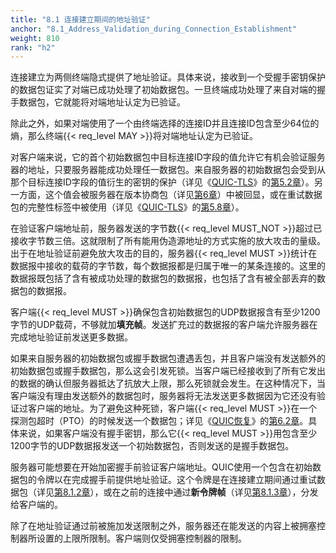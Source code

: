 ```yaml
---
title: "8.1 连接建立期间的地址验证"
anchor: "8.1_Address_Validation_during_Connection_Establishment"
weight: 810
rank: "h2"
---
```


连接建立为两侧终端隐式提供了地址验证。具体来说，接收到一个受握手密钥保护的数据包证实了对端已成功处理了初始数据包。一旦终端成功处理了来自对端的握手数据包，它就能将对端地址认定为已验证。

除此之外，如果对端使用了一个由终端选择的连接ID并且连接ID包含至少64位的熵，那么终端{{< req_level MAY >}}将对端地址认定为已验证。

对客户端来说，它的首个初始数据包中目标连接ID字段的值允许它有机会验证服务器的地址，只要服务器能成功处理任一数据包。来自服务器的初始数据包会受到从那个目标连接ID字段的值衍生的密钥的保护（详见《[QUIC-TLS](../RFC9001_Chinese_Simplified)》的[第5.2章](../RFC9001_Chinese_Simplified/#5.2_Initial_Secrets)）。另一方面，这个值会被服务器在版本协商包（详见[第6章](#6_Version_Negotiation)）中被回显，或在重试数据包的完整性标签中被使用（详见《[QUIC-TLS](../RFC9001_Chinese_Simplified)》的[第5.8章](../RFC9001_Chinese_Simplified/#5.8_Retry_Packet_Integrity)）。

在验证客户端地址前，服务器发送的字节数{{< req_level MUST_NOT >}}超过已接收字节数三倍。这就限制了所有能用伪造源地址的方式实施的放大攻击的量级。出于在地址验证前避免放大攻击的目的，服务器{{< req_level MUST >}}统计在数据报中接收的载荷的字节数，每个数据报都是归属于唯一的某条连接的。这里的数据报既包括了含有被成功处理的数据包的数据报，也包括了含有被全部丢弃的数据包的数据报。

客户端{{< req_level MUST >}}确保包含初始数据包的UDP数据报含有至少1200字节的UDP载荷，不够就加**填充帧**。发送扩充过的数据报的客户端允许服务器在完成地址验证前发送更多数据。

如果来自服务器的初始数据包或握手数据包遭遇丢包，并且客户端没有发送额外的初始数据包或握手数据包，那么这会引发死锁。当客户端已经接收到了所有它发出的数据的确认但服务器抵达了抗放大上限，那么死锁就会发生。在这种情况下，当客户端没有理由发送额外的数据包时，服务器将无法发送更多数据因为它还没有验证过客户端的地址。为了避免这种死锁，客户端{{< req_level MUST >}}在一个探测包超时（PTO）的时候发送一个数据包；详见《[QUIC恢复](../RFC9002_Chinese_Simplified)》的[第6.2章](../RFC9002_Chinese_Simplified/#6.2_Probe_Timeout)。具体来说，如果客户端没有握手密钥，那么它{{< req_level MUST >}}用包含至少1200字节的UDP数据报发送一个初始数据包，否则发送的是握手数据包。

服务器可能想要在开始加密握手前验证客户端地址。QUIC使用一个包含在初始数据包的令牌以在完成握手前提供地址验证。这个令牌是在连接建立期间通过重试数据包（详见[第8.1.2章](#8.1.2_Address_Validation_Using_Retry_Packets)），或在之前的连接中通过**新令牌帧**（详见[第8.1.3章](#8.1.3_Address_Validation_for_Future_Connections)），分发给客户端的。

除了在地址验证通过前被施加发送限制之外，服务器还在能发送的内容上被拥塞控制器所设置的上限所限制。客户端则仅受拥塞控制器的限制。
